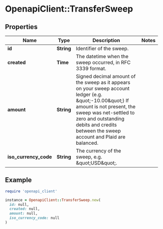 # OpenapiClient::TransferSweep

## Properties

| Name | Type | Description | Notes |
| ---- | ---- | ----------- | ----- |
| **id** | **String** | Identifier of the sweep. |  |
| **created** | **Time** | The datetime when the sweep occurred, in RFC 3339 format. |  |
| **amount** | **String** | Signed decimal amount of the sweep as it appears on your sweep account ledger (e.g. \&quot;-10.00\&quot;)  If amount is not present, the sweep was net-settled to zero and outstanding debits and credits between the sweep account and Plaid are balanced. |  |
| **iso_currency_code** | **String** | The currency of the sweep, e.g. \&quot;USD\&quot;. |  |

## Example

```ruby
require 'openapi_client'

instance = OpenapiClient::TransferSweep.new(
  id: null,
  created: null,
  amount: null,
  iso_currency_code: null
)
```

